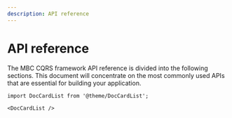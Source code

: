 ```yaml
---
description: API reference
---
```


# API reference

The MBC CQRS framework API reference is divided into the following sections. This document will concentrate on the most commonly used APIs that are essential for building your application.

```mdx-code-block
import DocCardList from '@theme/DocCardList';

<DocCardList />
```